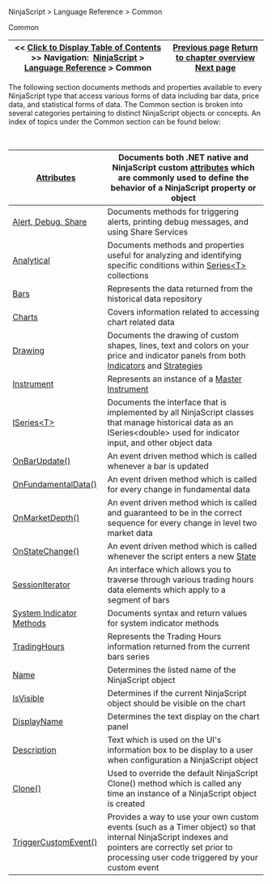 ﻿


NinjaScript \> Language Reference \> Common






















Common







| \<\< [Click to Display Table of Contents](common.md) \>\> **Navigation:**     [NinjaScript](ninjascript.md) \> [Language Reference](language_reference_wip.md) \> Common | [Previous page](alphabetical_reference.md) [Return to chapter overview](language_reference_wip.md) [Next page](adddataseries.md) |
| --- | --- |











The following section documents methods and properties available to every NinjaScript type that access various forms of data including bar data, price data, and statistical forms of data. The Common section is broken into several categories pertaining to distinct NinjaScript objects or concepts. An index of topics under the Common section can be found below:


 




| [Attributes](attributes.md) | Documents both .NET native and NinjaScript custom [attributes](https://msdn.microsoft.com/en-us/library/5x6cd29c(v=vs.110).aspx) which are commonly used to define the behavior of a NinjaScript property or object |
| --- | --- |
| [Alert, Debug, Share](alert__debugging_and_sharing.md) | Documents methods for triggering alerts, printing debug messages, and using Share Services |
| [Analytical](market_data.md) | Documents methods and properties useful for analyzing and identifying specific conditions within [Series\<T\>](seriest.md) collections |
| [Bars](bars.md) | Represents the data returned from the historical data repository |
| [Charts](chart.md) | Covers information related to accessing chart related data |
| [Drawing](drawing.md) | Documents the drawing of custom shapes, lines, text and colors on your price and indicator panels from both [Indicators](indicator.md) and [Strategies](strategy.md) |
| [Instrument](instrument.md) | Represents an instance of a [Master Instrument](masterinstrument.md) |
| [ISeries\<T\>](iseriest.md) | Documents the interface that is implemented by all NinjaScript classes that manage historical data as an ISeries\<double\> used for indicator input, and other object data |
| [OnBarUpdate()](onbarupdate.md) | An event driven method which is called whenever a bar is updated |
| [OnFundamentalData()](onfundamentaldata.md) | An event driven method which is called for every change in fundamental data |
| [OnMarketDepth()](onmarketdepth.md) | An event driven method which is called and guaranteed to be in the correct sequence for every change in level two market data |
| [OnStateChange()](onstatechange.md) | An event driven method which is called whenever the script enters a new [State](state.md) |
| [SessionIterator](sessioniterator.md) | An interface which allows you to traverse through various trading hours data elements which apply to a segment of bars |
| [System Indicator Methods](indicators.md) | Documents syntax and return values for system indicator methods |
| [TradingHours](tradinghours.md) | Represents the Trading Hours information returned from the current bars series |
| [Name](name.md) | Determines the listed name of the NinjaScript object |
| [IsVisible](isvisible.md) | Determines if the current NinjaScript object should be visible on the chart |
| [DisplayName](indicator_displayname.md) | Determines the text display on the chart panel |
| [Description](description.md) | Text which is used on the UI's information box to be display to a user when configuration a NinjaScript object |
| [Clone()](clone.md) | Used to override the default NinjaScript Clone() method which is called any time an instance of a NinjaScript object is created |
| [TriggerCustomEvent()](triggercustomevent.md) | Provides a way to use your own custom events (such as a Timer object) so that internal NinjaScript indexes and pointers are correctly set prior to processing user code triggered by your custom event |









